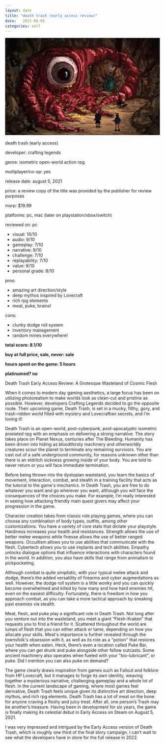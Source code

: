 ```yaml
---
layout: date
title: "death trash (early access review)"
date:   2021-08-05
categories: self
---
```


![mos](/assets/img/deathtrash.jpg)

death trash (early access)

developer: crafting legends

genre: isometric open-world action rpg

multiplayer/co-op: yes

release date: august 5, 2021

price: a review copy of the title was provided by the publisher for review purposes

msrp: $19.99

platforms: pc, mac (later on playstation/xbox/switch)

reviewed on: pc

- visual: 10/10
- audio: 9/10
- gameplay: 7/10
- narrative: 9/10
- challenge: 7/10
- replayability: 7/10
- value: 8/10
- personal grade: 8/10

pros:
- amazing art direction/style
- deep mythos inspired by Lovecraft
- rich rpg elements
- meat, puke, brains!

cons:
- clunky dodge roll system
- inventory management
- random mines everywhere!

**total score: 8.1/10**

**buy at full price, sale, never: sale**

**hours spent on the game: 5 hours**

**platinumed? no**

Death Trash Early Access Review: A Grotesque Wasteland of Cosmic Flesh

When it comes to modern day gaming aesthetics, a large focus has been on utilizing photorealism to make worlds look as clean-cut and pristine as possible. However, developers Crafting Legends decided to go the opposite route. Their upcoming game, Death Trash, is set in a mucky, filthy, gory, and trash-ridden world filled with mystery and Lovecraftian secrets, and I’m loving it!

Death Trash is an open-world, post-cyberpunk, post-apocalyptic isometric pixelated rpg with an emphasis on delivering a strong narrative. The story takes place on Planet Nexus, centuries after The Bleeding. Humanity has been driven into hiding as bloodthirsty machinery and otherworldly creatures scour the planet to terminate any remaining survivors. You are cast out of a safe underground community, for reasons unknown other than there is an eldritch sickness growing inside of your body. You are told to never return or you will face immediate termination.

Before being thrown into the dystopian wasteland, you learn the basics of movement, interaction, combat, and stealth in a training facility that acts as the tutorial to the game's mechanics. In Death Trash, you are free to do whatever you want and go wherever you want, although you will face the consequences of the choices you make. For example, I’m really interested in seeing how attacking friendly main quest givers may affect your progression in the game.

Character creation takes from classic role playing games, where you can choose any combination of body types, outfits, among other customizations. You have a variety of core stats that dictate your playstyle. Hardiness increases your health and resistances. Strength allows the use of better melee weapons while finesse allows the use of better ranged weapons. Occultism allows you to use abilities that communicate with the flesh. Cybertech allows you to use implants and tech abilities. Empathy unlocks dialogue options that influence interactions with characters found in the world. In addition, you also have skills that range from animalism to pickpocketing.

Although combat is quite simplistic, with your typical melee attack and dodge, there’s the added versatility of firearms and cyber augmentations as well. However, the dodge roll system is a little wonky and you can quickly become overwhelmed and killed by how many and how hard enemies hit, even on the easiest difficulty. Fortunately, there is freedom in how you approach combat, as you can take a more tactical approach by sneaking past enemies via stealth. 

Meat, flesh, and puke play a significant role in Death Trash. Not long after you venture out into the wasteland, you meet a giant “Flesh-Kraken” that requests you to find a friend for it. Scattered throughout the world are lumps of flesh that you can either attack or tame, depending on how you allocate your skills. Meat's importance is further revealed through the townsfolk's obsession with it, as well as its role as a "potion" that restores your health when eaten. Heck, there’s even a location called Puke Bar, where you can get drunk and puke alongside other fellow outcasts. Some ancient machinery also operates when fueled with your "bio-lubricant", or puke. Did I mention you can also puke on demand?

The game clearly draws inspiration from games such as Fallout and folklore from HP Lovecraft, but it manages to forge its own identity, weaving together a mysterious narrative, challenging gameplay and a whole lot of flesh. In the current landscape of gaming, where most games feel derivative, Death Trash feels unique given its distinctive art direction, deep mythos, and rich rpg elements. Death Trash has a lot of meat on the bone for anyone craving a fleshy and juicy treat. After all, one person’s Trash may be another’s treasure. Having been in development for six years, the game is finally making its celestial debut in Early Access on Steam on August 5, 2021.

I was very impressed and intrigued by the Early Access version of Death Trash, which is roughly one third of the final story campaign. I can’t wait to see what the developers have in store for the full release in 2022.